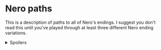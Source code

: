 # Nero paths <!-- omit in toc -->

This is a description of paths to all of Nero's endings.
I suggest you don't read this until you've played through
at least three different Nero ending variations.


<details>
  <summary>
    Spoilers
  </summary>

- [1st Floor](#1st-floor)
  - [1st Floor Moods](#1st-floor-moods)
  - [1st Floor Easy](#1st-floor-easy)
  - [1st Floor Hard](#1st-floor-hard)
  - [Challenge Ending: Broken](#challenge-ending-broken)
- [2nd Floor](#2nd-floor)
  - [2nd Floor Easy](#2nd-floor-easy)
  - [2nd Floor Hard](#2nd-floor-hard)

Are you sure you want to see this?
Nero's story has many hints for all the endings,
and this description reveals many things that are
much more fun to discover yourself.

<details>
  <summary>
    Yes, spoil me
  </summary>

## 1st Floor
- There are two solutions to the 1st floor: Easy and Hard.
- Hard requires doing the right things before Ivex leaves.
- Easy is available after Ivex leaves, if the player misses the Hard solution.

### 1st Floor Moods
Nero has 6 different moods when interacting with Ivex, and one more mood
after escaping the cross.
The moods are mostly flavor, affecting many descriptions.
There are only a few paths that require specific moods.
<details>

- Nero's initial choice is 3 options that converge on Ivex Intro, but each
  option gets there in a different mood/state: `normal`, `naked`, `abused`.
- (1) `normal` is the baseline mood.
- (2) `naked` is triggered when Ivex removes Nero's clothes.
  - `naked` is one of the initial options, and it can also happen at
    several other points.
  - Nero is always `naked` before Ivex leaves.
  - Becoming `naked` also asks barbs/smooth. There are 4 variants:
    Mica, Pevhin, glitch, and a skip option if the player's already
    already seen Mica or Pevhin's story in a previous playthrough.
- (3) `abused` is triggered when Ivex punches Nero's balls.
  - `abused` is one of the initial options, and it can also happen at
    several other points.
  - `abused` can be false when Ivex leaves.
- (4) `tough` is triggered by some choices after `abused`.
- (5) `subby` is triggered by particular dialog choices.
  - `subby` is needed for reaching one ending.
- (6) `candleHorny` is triggered when the candle has been lit long enough.
- (7) `extraHorny` is triggered when Nero escapes the cross on
    the easy path.
  - `extraHorny` is normally false on the hard path, but there's an
    optional action that can trigger it anyway.
</details>

### 1st Floor Easy
The easy solution is 4 steps that can be done
before or after Ivex leaves, and 1 step that
must be done after he leaves.

It's a simple sequence of choices and actions.
The game strongly nudges the player in the right direction.

A player will probably find this on their 1st or 2nd playthrough.

<details>

- At the Ivex-gone restart point, Nero is bound to the cross, Ivex is gone, the
  candle is lit.
- Player can do 6 looks and 3 actions before the candle is maxed.
- Most actions here are not useful. They're either teases, or they provide
  hints for the next attempt at 1st Floor Hard.
- These actions can be done earlier, or can be done here:
  - (1) Try casting any spell.
  - In any order:
    - (2) Cast mage-sight.
    - (3) Look at the mirror to see the grav crystals.
  - (4) Look at the grav crystals with mage-sight.
  - Optional: Ask Ivex about the grav crystals before he leaves, for a hint.
- (5) When the candle is at max, and Nero has seen the grav crystals with
  mage-sight, Struggle will disrupt the grav crystals.
  - Anything other than struggling will fail.
  - This is basically be a 50/50 choice if the player misses the hints.
  - On failure, Nero is overwhelmed by lust, and Ivex returns.
    - Bad Ending: Tamed Mild - cooperate
    - Bad Ending: Tamed Harsh - resist
- After disrupting the grav crystals, there's a choice between getting the knife
  first or snuffing the candle first. Unlike Drekkar's story, both options
  succeed. There's no trap here.
- Easy solution will break the mirror, making it unavailable on the 2nd Floor,
  and making the 2nd Floor Easy solution unavailable.
- There are additional Bad Endings here:
  - Bad Ending: Caged Mild - paw off before leaving.
  - Bad Ending: Caged Harsh - paw off with wand before leaving. This is meant
    to be a little hard to find.
</details>

### 1st Floor Hard
The hard solution has 9 steps that must be done before Ivex leaves.
It's designed to be unlikely to be found on the
1st playthrough, but not too hard to find after a few more playthroughs.

It's basically an information puzzle. There are a lot of things to look at
and poke at, but many of them are red herrings, and there's only a limited
amount of time to do the right sequence of actions.

Whenever a player does the easy solution, they can learn a few more steps
of the hard solution. They're likely to know the whole solution by
the 4th or 5th playthrough.

<details>

- (1) Look at the bottle, discover it's a poltergeist device.
  - This should be easy. There are a lot of distractions, but there's plenty
    of time to stumble onto it.
  - If the player doesn't find it on 1st playthrough, they might fail the easy
    escape. 2nd playthrough should pass the easy escape, which gives a lot more
    time to look around and find the poltergeist device.
- These steps can be done before (1):
  - (2) Try casting any spell.
  - (3) Cast mage-sight.
  - (4) Tap the mirror to get the Sprite.
- Player will probably be here on 1st - 2rd playthrough.
- (5) Ask the Sprite to contact the poltergeist device.
- Sprite now asks for device name.
- (6) Ask Ivex about the poltergeist device to get the name.
  - This can be done earlier, anytime after (1).
  - It's possible for this to need another playthrough, if Ivex has left.
    But if the player is here on the 2rd playthrough, they've probably looked
    at the bottle early enough to have time to ask Ivex. So this probably
    doesn't need another playthrough.
- (7) Ask the Sprite to contact the named device.
- Sprite now asks Nero to touch its hole.
- (8) Ask Ivex about the penguin.
  - This is a little tricky. There are several red herrings. It's possible
    that Ivex will leave before the player finds this.
  - If Ivex leaves, the Easy escape gives the player plenty of time to find
    hints to the hole.
- Player will probably be here on 1st - 3rd playthrough.
- Sprite now asks Nero for password.
- (9) Ask Ivex about the snow globe.
  - This is very unlikely to happen on 1st playthrough. There's no hint about
    this before all the other steps are finished, and there are many other
    possible passwords.
  - If the player doesn't get this before Ivex leaves, the Easy escape
    automatically gives the player the password.
- Player will probably be here on 2nd - 4th playthrough.
- The password is a big tease:
  - There's a moment when it seems like it succeeds, and then it becomes
    another failure.
  - Ivex catches on to what the player is doing, denies access to the password,
    and applies extreme torture with another grav crystal.
  - Player goes through another section that feels like "crap, another
    obstacle, what else do I have to do to get past this."
  - But this turns out to actually work anyway. Nero is free.
- The mirror is saved. It can be used for 2nd Floor Easy escape.
- There's a Challenge Ending here that's meant to be hard to find.

</details>

### Challenge Ending: Broken
This is the challenge ending on the first floor.
There are clues to it, but it's meant to be
hard to find.
<details>

- You must have seen Mica and Pevhin already in other playthroughs.
- Pick the neutral starting option (not naked or abused).
- Follow the dialog branches to subby. You should get the "Barbs?" glitch.
- Finish the hard escape.
- Use the wand.

</details>

## 2nd Floor
- Under construction. This is the plan, not implemented yet.
- There are two solutions to the 2nd floor: Easy and Hard.

### 2nd Floor Easy
The easy solution requires doing the 1st Floor Hard solution.
It has 4 steps, and it's very easy, basically a reward for
finding 1st Floor Hard.

<details>

- Player has done 1st Floor Hard. Nero escaped 1st floor and has the mirror.
- (1) Read spellbook, to find out about gems and teleport spell.
- (2) Use mirror and poltergeist device in lion room to immobilize lion.
- (3) Get a blank gem from the lion room.
- (4) Energize the gem with teleport.
- (5) Teleport out.
</details>

### 2nd Floor Hard
The hard solution has 14 steps.
It's basically a clockwork timing puzzle.
It's a little tricky, but there are several retryable loops,
so it's pretty forgiving.

The bad endings here don't have much warning, but once a player has
reached a bad ending, it's pretty obvious how to avoid it on the
next playthrough.

The player will probably need a few playthroughs to get this right.
The choices are pretty narrow, so it's probably easier than 1st Floor Hard.

<details>

- Nero escaped 1st floor but doesn't have the mirror.
- This is a somewhat tricky timing puzzle.
- Nero needs the gem in the blob.
  - Nero is not going to enter the blob without a way to escape, which is
    wearing the ring.
  - The ring has a short timer:
    - Wearing it makes it glow green.
    - After one action, it glows yellow.
    - If Nero doesn't take it off when it's yellow, it turns red and locks on.
      - Bad Ending: Overwhelmed Mild - lion is not following or hunting.
      - Bad Ending: Overwhelmed Harsh - lion is following.
      - Bad Ending: Wrecked - lion is hunting.
  - Entering the blob alone will not get the gem.
    - This can be repeated, as long as the player removes the ring after.
    - After two failures, suggest doing something else.
  - Nero needs to get the lion to enter the blob with him, which distracts
    the blob enough to let Nero get the gem.
    - Nero is not able to overpower the lion.
    - Nero has to get the lion to chase him into the blob.
  - The lion has two chase modes:
    - "Follow" is slow and relentless.
      - Nero can evade the lion indefinitely in a room, and take any number
        of actions in the room.
      - Moving to another room will drop everything Nero is holding, but not
        the ring if he's wearing it.
      - The lion is not going to chase Nero into the blob.
    - "Hunt" is fast and feral:
      - After any action, Nero is forced into an adjacent room after dropping
        everything (but not the ring, if he's wearing it).
      - The lion will chase Nero into the blob.
    - TODO: need a timing subtlety that allows Nero to get both enthralled and
      hunted while wearing ring
  - Nero has to start the lion hunting before wearing the ring. The other
    order never works:
    - Put on ring, it turns green.
    - Start lion hunting, ring turns yellow and Nero is starting to feel stiff.
    - Any action other than removing the ring will fail to evade the lion.
      - Bad Ending: Wrecked. (and thrall is involved somehow)
  - To enter the blob with the lion:
    - Nero has to be wearing the ring, and the lion has to be hunting.
    - He can't start this in the Extraction room:
      - Start lion hunting.
      - Put on ring, it turns green, the lion hunts him into the Hallway.
      - Move back to extraction room, the ring turns yellow.
      - He now has to take off the ring, or get caught by the lion.
    - So Nero has to start in the hallway:
      - Start lion hunting.
      - Put on ring, it turns green, lion hunts him into the Extraction room.
      - Dive into the blob, lion chases him in.
  - The next problem is, the door to the Extraction room is on a timer.
    - From the Hallway, touching the gem on the door will cause it to play
      a fanfare, then open the next turn, then close the turn after.
    - This is what the statue is for.
      - Pulling down the statue will start it falling.
      - Next turn, Nero starts the lion hunting. The statue hits the door gem,
        and the door opens.
      - Nero puts on the ring, the door is still open, the lion hunts him
        into the extraction room.
  - Note: it isn't possible to escape if the player starts the lion hunting
    earlier.
    - To keep the dead-end short, Nero loses the ring entirely if he's holding
      it, not wearing it, when hunted into another room.
    - TODO: This still might be too frustrating? Add generous hints on this
      failure path, or maybe simplfiy the puzzle by removing the door delay
      entirely.
- This is the complete list of steps needed to escape:
  - (1) Read journal, to find out about the gem in blob.
  - (2) Look at blob, see the gem.
  - (3) Find the ring.
  - (4) Optional: Drop ring in hallway.
  - (5) Talk to lion, start lion following.
  - (6) If holding ring, wear ring, it's now green.
  - (7) Go to hallway, ring is now yellow.
  - (8) Remove ring, or pick up ring.
  - (9) Pull Ivex statue, which starts falling.
  - (10) Talk to lion, start lion in "hunt" mode. Statue falls on door.
    Door opens.
  - (11) Wear ring, it's now green. Door is open, and lion hunts Nero into
    Extraction room.
  - (12) Dive into blob, lion jumps in too.
  - (13) Lion distracts blob long enough that Nero can get the gem.
  - (14) Teleport out. Once Nero is out, he has magic back and can defuse
    the ring.
- Ways to fail
  - Wear the ring too long:
    - Bad Ending: Overwhelmed Mild - lion is not following or hunting.
    - Bad Ending: Overwhelmed Harsh - lion is following.
    - Challenge Ending: Wrecked - lion is hunting 
      (and probably Thrall is involved).
  - Lose ring while hunted:
    - Bad Ending: Hunted Mild - cooperate.
    - Bad Ending: Hunted Harsh - resist.
  - Neither of these has much warning before it happens, but once the player
    knows they can happen, they're easy to avoid:
    - Take off the ring as soon as it's yellow.
    - Don't activate lion hunting until everything is ready.
- So this is solvable on 1st - 4th playthrough (1st: fail 1F escape, 2nd: fail
  with ring, 3rd: fail with lion), but the timing puzzle may take several tries
  to get right.
</details>
</details>
</details>
